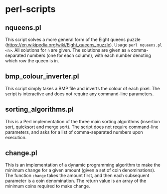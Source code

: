 # perl-scripts

## nqueens.pl
This script solves a more general form of the Eight queens puzzle (https://en.wikipedia.org/wiki/Eight_queens_puzzle). Usage `perl nqueens.pl <n>`. All solutions for `n` are given. The solutions are given as `n` comma-separated numbers (one for each column), with each number denoting which row the queen is in.

## bmp_colour_inverter.pl
This script simply takes a BMP file and inverts the colour of each pixel. The script is interactive and does not require any command-line parameters.

## sorting_algorithms.pl
This is a Perl implementation of the three main sorting algorithms (insertion sort, quicksort and merge sort). The script does not require command-line parameters, and asks for a list of comma-separated numbers upon execution.

## change.pl
This is an implementation of a dynamic programming algorithm to make the minimum change for a given amount (given a set of coin denominations). The function `change` takes the amount first, and then each subsequent parameter is a coin denomination. The return value is an array of the minimum coins required to make change.

